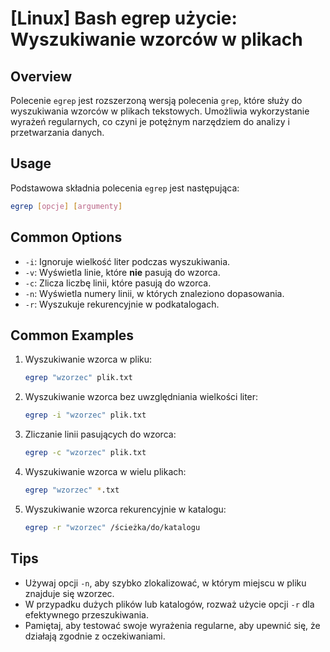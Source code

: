 # [Linux] Bash egrep użycie: Wyszukiwanie wzorców w plikach

## Overview
Polecenie `egrep` jest rozszerzoną wersją polecenia `grep`, które służy do wyszukiwania wzorców w plikach tekstowych. Umożliwia wykorzystanie wyrażeń regularnych, co czyni je potężnym narzędziem do analizy i przetwarzania danych.

## Usage
Podstawowa składnia polecenia `egrep` jest następująca:

```bash
egrep [opcje] [argumenty]
```

## Common Options
- `-i`: Ignoruje wielkość liter podczas wyszukiwania.
- `-v`: Wyświetla linie, które **nie** pasują do wzorca.
- `-c`: Zlicza liczbę linii, które pasują do wzorca.
- `-n`: Wyświetla numery linii, w których znaleziono dopasowania.
- `-r`: Wyszukuje rekurencyjnie w podkatalogach.

## Common Examples
1. Wyszukiwanie wzorca w pliku:
   ```bash
   egrep "wzorzec" plik.txt
   ```

2. Wyszukiwanie wzorca bez uwzględniania wielkości liter:
   ```bash
   egrep -i "wzorzec" plik.txt
   ```

3. Zliczanie linii pasujących do wzorca:
   ```bash
   egrep -c "wzorzec" plik.txt
   ```

4. Wyszukiwanie wzorca w wielu plikach:
   ```bash
   egrep "wzorzec" *.txt
   ```

5. Wyszukiwanie wzorca rekurencyjnie w katalogu:
   ```bash
   egrep -r "wzorzec" /ścieżka/do/katalogu
   ```

## Tips
- Używaj opcji `-n`, aby szybko zlokalizować, w którym miejscu w pliku znajduje się wzorzec.
- W przypadku dużych plików lub katalogów, rozważ użycie opcji `-r` dla efektywnego przeszukiwania.
- Pamiętaj, aby testować swoje wyrażenia regularne, aby upewnić się, że działają zgodnie z oczekiwaniami.